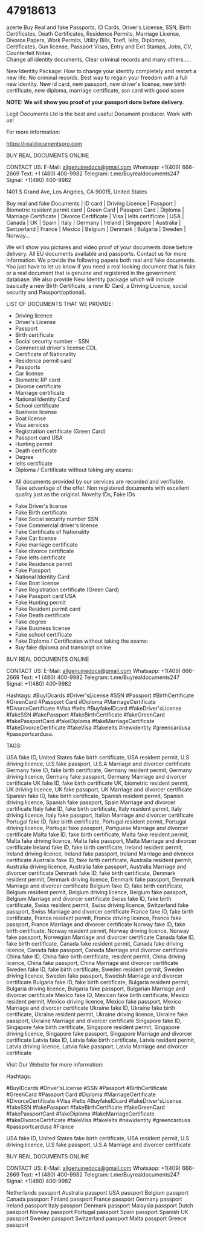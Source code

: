 # 47918613
azerte
Buy Real and fake Passports, ID Cards, Driver's License, SSN, Birth Certificates, Death Certificates, Residence Permits,
Marriage License, Divorce Papers, Work Permits, Utility Bills, Toefl, Ielts, Diplomas, Certificates, 
Gun license, Passport Visas, Entry and Exit Stamps, Jobs, CV, Counterfeit Notes,  
Change all identity documents, Clear criminal records and many others.....

New Identity Package: How to change your identity completely and restart a new life. No criminal records. 
Best way to regain your freedom with a full new identity. New id card, new passport, new driver's license, 
new birth certificate, new diploma, marriage certificate, ssn card with good score

**NOTE:  We will show you proof of your passport done before delivery.**

Legit Documents Ltd is the best and useful Document producer. Work with us!

For more information: 

https://realdocumentspro.com

BUY REAL DOCUMENTS ONLINE

CONTACT US:
E-Mail: allgenuinedocs@gmail.com
Whatsapp: +1(409) 666-2669
Text: +1 (480) 400-9982
Telegram: t.me/Buyrealdocuments247
Signal: +1(480) 400-9982

1401 S Grand Ave, Los Angeles, CA 90015, United States

Buy real and fake Documents | ID card | Driving Licence | Passport | Biometric resident permit card | Green Card | 
Passport  Card | Diploma | Marriage Certificate | Divorce Certificate | Visa | Ielts certificate | USA | Canada | UK | Spain | 
Italy | Germany | Ireland | Singapore | Australia | Switzerland | France | Mexico | Belgium | Denmark | Bulgaria | Sweden | Norway...


We will show you pictures and video proof of your documents done before delivery. All EU documents available and passports.
Contact us for more information.
We provide the following papers both real and fake documents. You just have to let us know if you need a real looking document 
that is fake or a real document that is genuine and registered in the government database. 
We also provide New Identity package which will include basically a new Birth Certificate, 
a new ID Card, a Driving Licence, social security and Passport(optional). 

LIST OF DOCUMENTS THAT WE PROVIDE:
* Driving licence
* Driver's License
* Passport
* Birth certificate
* Social security number - SSN
* Commercial driver's license CDL
* Certificate of Nationality
* Residence permit card
* Passports
* Car license 
* Biometric RP card
* Divorce certificate
* Marriage certificate
* National Identity Card
* School certificate
* Business license
* Boat license
* Visa services
* Registration certificate (Green Card)
* Passport card USA
* Hunting permit
* Death certificate
* Degree
* Ielts certificate
* Diploma / Certificate without taking any exams:
- All documents provided by our services are recorded and verifiable.
Take advantage of the offer.
Non registered documents with excellent quality just as the original. Novelty IDs, Fake IDs
* Fake Driver's license
* Fake Birth certificate
* Fake Social security number SSN
* Fake Commercial driver's license
* Fake Certificate of Nationality
* Fake Car license 
* Fake marriage certificate
* Fake divorce certificate
* Fake Ielts certificate
* Fake Residence permit
* Fake Passport
* National Identity Card
* Fake Boat license
* Fake Registration certificate (Green Card)
* Fake Passport card USA
* Fake Hunting permit
* Fake Resident permit card
* Fake Death certificate
* Fake degree 
* Fake Business license
* Fake school certificate
* Fake Diploma / Certificates without taking the exams:
* Buy fake diploma and transcript online.

BUY REAL DOCUMENTS ONLINE

CONTACT US:
E-Mail: allgenuinedocs@gmail.com
Whatsapp: +1(409) 666-2669
Text: +1 (480) 400-9982
Telegram: t.me/Buyrealdocuments247
Signal: +1(480) 400-9982


Hashtags:
#BuyIDcards #Driver'sLicense #SSN #Passport #BirthCertificate #GreenCard #Passport Card #Diploma #MarriageCertificate 
#DivorceCertificate #Visa #Ielts #BuyfakeIDcard #fakeDriver'sLicense #fakeSSN #fakePassport #fakeBirthCertificate 
#fakeGreenCard #fakePassportCard #fakeDiploma #fakeMarriageCertificate #fakeDivorceCertificate #fakeVisa #fakeIelts 
#newidentity #greencardusa #passportcardusa.

TAGS:

USA fake ID, United States fake birth certificate, USA resident permit, U.S driving licence, U.S fake passport, U.S.A Marriage and divorcer certificate
Germany fake ID, fake birth certificate, Germany resident permit, Germany driving licence, Germany fake passport, Germany Marriage and divorcer certificate
UK fake ID, fake birth certificate UK, biometric resident permit, UK driving licence, UK fake passport, UK Marriage and divorcer certificate
Spanish fake ID, fake birth certificate, Spanish resident permit, Spanish driving licence, Spanish fake passport, Spain Marriage and divorcer certificate
Italy fake ID, fake birth certificate, Italy resident permit, Italy driving licence, Italy fake passport, Italian Marriage and divorcer certificate
Portugal fake ID, fake birth certificate, Portugal resident permit, Portugal driving licence, Portugal fake passport, Portguese Marriage and divorcer certificate
Malta fake ID, fake birth certificate, Malta fake resident permit, Malta fake driving licence, Malta fake passport, Malta Marriage and divorcer certificate
Ireland fake ID, fake birth certificate, Ireland resident permit, Ireland driving licence, Ireland fake passport, Ireland Marriage and divorcer certificate
Australia fake ID, fake birth certificate, Australia resident permit, Australia driving licence, Australia fake passport, Australia Marriage and divorcer certificate
Denmark fake ID, fake birth certificate, Denmark resident permit, Denmark driving licence, Denmark fake passport, Denmark Marriage and divorcer certificate
Belgium fake ID, fake birth certificate, Belgium resident permit, Belgium driving licence, Belgium fake passport, Belgium  Marriage and divorcer certificate
Swiss fake ID, fake birth certificate, Swiss resident permit, Swiss driving licence, Switzerland fake passport, Swiss Marriage and divorcer certificate
France fake ID, fake birth certificate, France resident permit, France driving licence, France fake passport, France Marriage and divorcer certificate
Norway fake ID, fake birth certificate, Norway resident permit, Norway driving licence, Norway fake passport, Norwegian Marriage and divorcer certificate
Canada fake ID, fake birth certificate, Canada fake resident permit, Canada fake driving licence, Canada fake passport, Canada Marriage and divorcer certificate
China fake ID, China fake birth certificate,  resident permit, China driving licence, China fake passport, China Marriage and divorcer certificate
Sweden fake ID, fake birth certificate, Sweden resident permit, Sweden driving licence, Sweden fake passport, Swedish Marriage and divorcer certificate
Bulgaria fake ID, fake birth certificate, Bulgaria resident permit, Bulgaria driving licence, Bulgaria fake passport, Bulgarian Marriage and divorcer certificate
Mexico fake ID, Mexican fake birth certificate, Mexico resident permit, Mexico driving licence, Mexico fake passport, Mexico Marriage and divorcer certificate
Ukraine fake ID, Ukraine fake birth certificate, Ukraine resident permit, Ukraine driving licence, Ukraine fake passport, Ukraine Marriage and divorcer certificate
Singapore fake ID, Singapore fake birth certificate, Singapore resident permit, Singapore driving licence, Singapore fake passport, Singapore Marriage and divorcer certificate
Latvia fake ID, Latvia fake birth certificate, Latvia resident permit, Latvia driving licence, Latvia fake passport, Latvia Marriage and divorcer certificate

Visit Our Website for more information:

Hashtags:

#BuyIDcards #Driver'sLicense #SSN #Passport #BirthCertificate #GreenCard #Passport Card #Diploma 
#MarriageCertificate #DivorceCertificate #Visa #Ielts #BuyfakeIDcard #fakeDriver'sLicense #fakeSSN 
#fakePassport #fakeBirthCertificate #fakeGreenCard #fakePassportCard #fakeDiploma #fakeMarriageCertificate 
#fakeDivorceCertificate #fakeVisa #fakeIelts #newidentity #greencardusa #passportcardusa #France 

USA fake ID, United States fake birth certificate, 
USA resident permit, U.S driving licence, U.S fake passport, 
U.S.A Marriage and divorcer certificate

BUY REAL DOCUMENTS ONLINE

CONTACT US:
E-Mail: allgenuinedocs@gmail.com
Whatsapp: +1(409) 666-2669
Text: +1 (480) 400-9982
Telegram: t.me/Buyrealdocuments247
Signal: +1(480) 400-9982


Netherlands passport
Australia passport
USA passport
Belgium passport
Canada passport 
Finland passport 
France passport 
Germany passport 
Ireland passport 
Italy passport 
Denmark passport 
Malaysia passport 
Dutch passport
Norway passport 
Portugal passport 
Spain passport Spanish 
UK passport 
Sweden passport 
Switzerland passport
Malta passport
Greece passport
